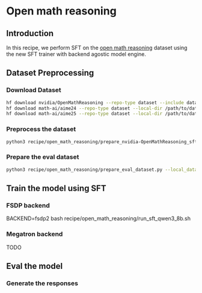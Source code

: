 # Open math reasoning
## Introduction
In this recipe, we perform SFT on the [open math reasoning](https://huggingface.co/datasets/nvidia/OpenMathReasoning) dataset using the new SFT trainer with backend agostic model engine.

## Dataset Preprocessing
### Download Dataset
```bash
hf download nvidia/OpenMathReasoning --repo-type dataset --include data/cot* --local-dir /path/to/dataset/nvidia/OpenMathReasoning
hf download math-ai/aime24 --repo-type dataset --local-dir /path/to/dataset/math-ai/aime24
hf download math-ai/aime25 --repo-type dataset --local-dir /path/to/dataset/math-ai/aime25
```

### Preprocess the dataset
```bash
python3 recipe/open_math_reasoning/prepare_nvidia-OpenMathReasoning_sft.py --local_dataset_path /path/to/nvidia/OpenMathReasoning --local_save_dir /path/to/open_math_reasoning
```

### Prepare the eval dataset
```bash
python3 recipe/open_math_reasoning/prepare_eval_dataset.py --local_dataset_path /path/to/dataset --local_save_dir /path/to/eval_dataset
```

## Train the model using SFT
### FSDP backend
BACKEND=fsdp2 bash recipe/open_math_reasoning/run_sft_qwen3_8b.sh

### Megatron backend
TODO

## Eval the model

### Generate the responses
```bash

```
